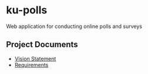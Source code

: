 # ku-polls

Web application for conducting online polls and surveys

## Project Documents

* [Vision Statement](../../wiki/Vision%20Statement)
* [Requirements](../../wiki/Requirements)
